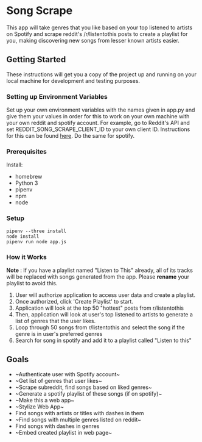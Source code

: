 # Song Scrape

This app will take genres that you like based on your top listened to artists on Spotify and scrape reddit's /r/listentothis posts to create a playlist for you, making discovering new songs from lesser known artists easier.

## Getting Started

These instructions will get you a copy of the project up and running on your local machine for development and testing purposes.

### Setting up Environment Variables

Set up your own environment variables with the names given in app.py and give them your values in order for this to work on your own machine with your own reddit and spotify account. For example, go to Reddit's API and set REDDIT_SONG_SCRAPE_CLIENT_ID to your own client ID. Instructions for this can be found [here](http://www.storybench.org/how-to-scrape-reddit-with-python/). Do the same for spotify.

### Prerequisites

Install:
* homebrew
* Python 3
* pipenv
* npm
* node

### Setup

```
pipenv --three install
node install
pipenv run node app.js
```

### How it Works

**Note** : If you have a playlist named "Listen to This" already, all of its tracks will be replaced with songs generated from the app. Please **rename** your playlist to avoid this.

1. User will authorize application to access user data and create a playlist. 
2. Once authorized, click 'Create Playlist' to start.
3. Application will look at the top 50 "hottest" posts from r/listentothis
4. Then, application will look at user's top listened to artists to generate a list of genres that the user likes.
5. Loop through 50 songs from r/listentothis and select the song if the genre is in user's preferred genres
6. Search for song in spotify and add it to a playlist called "Listen to this"

## Goals

* ~Authenticate user with Spotify account~
* ~Get list of genres that user likes~
* ~Scrape subreddit, find songs based on liked genres~
* ~Generate a spotify playlist of these songs (if on spotify)~
* ~Make this a web app~
* ~Stylize Web App~
* Find songs with artists or titles with dashes in them
* ~Find songs with multiple genres listed on reddit~ 
* Find songs with dashes in genres
* ~Embed created playlist in web page~
